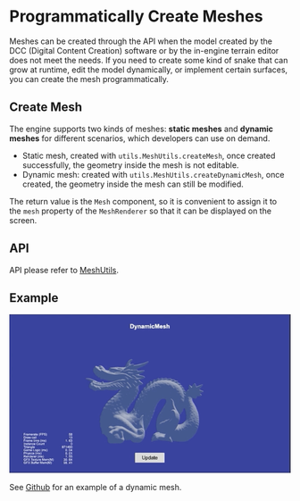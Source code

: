 # Programmatically Create Meshes

Meshes can be created through the API when the model created by the DCC (Digital Content Creation) software or by the in-engine terrain editor does not meet the needs. If you need to create some kind of snake that can grow at runtime, edit the model dynamically, or implement certain surfaces, you can create the mesh programmatically.

## Create Mesh

The engine supports two kinds of meshes: **static meshes** and **dynamic meshes** for different scenarios, which developers can use on demand.

- Static mesh, created with `utils.MeshUtils.createMesh`, once created successfully, the geometry inside the mesh is not editable.
- Dynamic mesh: created with `utils.MeshUtils.createDynamicMesh`, once created, the geometry inside the mesh can still be modified.

The return value is the `Mesh` component, so it is convenient to assign it to the `mesh` property of the `MeshRenderer` so that it can be displayed on the screen.

## API

API please refer to [MeshUtils](__APIDOC__/zh/class/utils.MeshUtils).

## Example

![dynamic mesh](./mesh/dynamic-mesh.gif)

See [Github](https://github.com/cocos/cocos-test-projects/tree/v3.6) for an example of a dynamic mesh.
